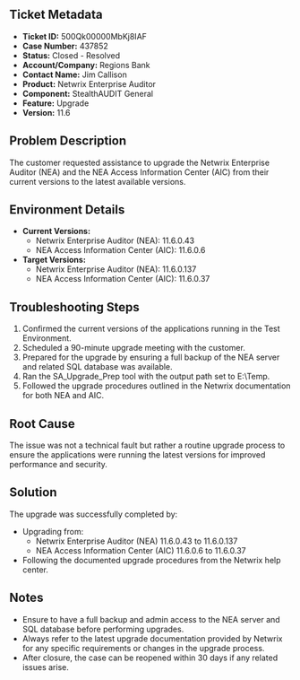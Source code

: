 ## Ticket Metadata
- **Ticket ID:** 500Qk00000MbKj8IAF
- **Case Number:** 437852
- **Status:** Closed - Resolved
- **Account/Company:** Regions Bank
- **Contact Name:** Jim Callison
- **Product:** Netwrix Enterprise Auditor
- **Component:** StealthAUDIT General
- **Feature:** Upgrade
- **Version:** 11.6

## Problem Description
The customer requested assistance to upgrade the Netwrix Enterprise Auditor (NEA) and the NEA Access Information Center (AIC) from their current versions to the latest available versions.

## Environment Details
- **Current Versions:**
  - Netwrix Enterprise Auditor (NEA): 11.6.0.43
  - NEA Access Information Center (AIC): 11.6.0.6
- **Target Versions:**
  - Netwrix Enterprise Auditor (NEA): 11.6.0.137
  - NEA Access Information Center (AIC): 11.6.0.37

## Troubleshooting Steps
1. Confirmed the current versions of the applications running in the Test Environment.
2. Scheduled a 90-minute upgrade meeting with the customer.
3. Prepared for the upgrade by ensuring a full backup of the NEA server and related SQL database was available.
4. Ran the SA_Upgrade_Prep tool with the output path set to E:\Temp.
5. Followed the upgrade procedures outlined in the Netwrix documentation for both NEA and AIC.

## Root Cause
The issue was not a technical fault but rather a routine upgrade process to ensure the applications were running the latest versions for improved performance and security.

## Solution
The upgrade was successfully completed by:
- Upgrading from:
  - Netwrix Enterprise Auditor (NEA) 11.6.0.43 to 11.6.0.137
  - NEA Access Information Center (AIC) 11.6.0.6 to 11.6.0.37
- Following the documented upgrade procedures from the Netwrix help center.

## Notes
- Ensure to have a full backup and admin access to the NEA server and SQL database before performing upgrades.
- Always refer to the latest upgrade documentation provided by Netwrix for any specific requirements or changes in the upgrade process.
- After closure, the case can be reopened within 30 days if any related issues arise.